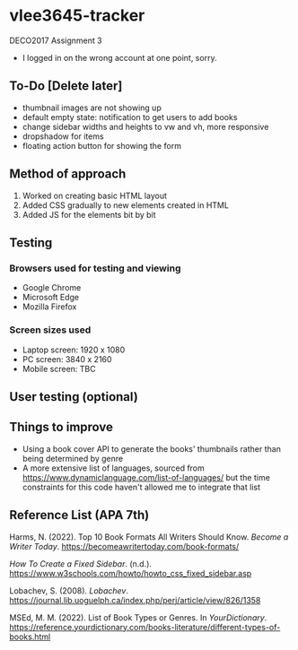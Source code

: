 # vlee3645-tracker
DECO2017 Assignment 3
* I logged in on the wrong account at one point, sorry.

## To-Do [Delete later]
- thumbnail images are not showing up
- default empty state: notification to get users to add books
- change sidebar widths and heights to vw and vh, more responsive
- dropshadow for items
- floating action button for showing the form

## Method of approach
1. Worked on creating basic HTML layout
2. Added CSS gradually to new elements created in HTML
3. Added JS for the elements bit by bit

## Testing
### Browsers used for testing and viewing
- Google Chrome
- Microsoft Edge
- Mozilla Firefox

### Screen sizes used
- Laptop screen: 1920 x 1080
- PC screen: 3840 x 2160
- Mobile screen: TBC

## User testing (optional)

## Things to improve
- Using a book cover API to generate the books' thumbnails rather than being determined by genre
- A more extensive list of languages, sourced from https://www.dynamiclanguage.com/list-of-languages/ but the time constraints for this code haven't allowed me to integrate that list 

## Reference List (APA 7th)

Harms, N. (2022). Top 10 Book Formats All Writers Should Know. _Become a Writer Today_. https://becomeawritertoday.com/book-formats/

_How To Create a Fixed Sidebar_. (n.d.). https://www.w3schools.com/howto/howto_css_fixed_sidebar.asp

Lobachev, S. (2008). _Lobachev_. https://journal.lib.uoguelph.ca/index.php/perj/article/view/826/1358

MSEd, M. M. (2022). List of Book Types or Genres. In _YourDictionary_. https://reference.yourdictionary.com/books-literature/different-types-of-books.html